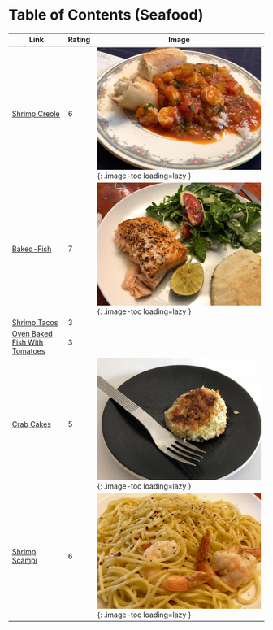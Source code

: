 # Table of Contents (Seafood)

| Link | Rating | Image |
| -- | -- | -- |
| [Shrimp Creole](../shrimp_creole) | 6 | ![shrimp_creole.jpeg](./shrimp_creole.jpeg){: .image-toc loading=lazy } |
| [Baked-Fish](../baked-fish) | 7 | ![baked-fish.jpeg](./baked-fish.jpeg){: .image-toc loading=lazy } |
| [Shrimp Tacos](../shrimp_tacos) | 3 | <!-- TODO: Capture image --> |
| [Oven Baked Fish With Tomatoes](../oven_baked_fish_with_tomatoes) | 3 | <!-- TODO: Capture image --> |
| [Crab Cakes](../crab_cakes) | 5 | ![crab_cakes.jpeg](./crab_cakes.jpeg){: .image-toc loading=lazy } |
| [Shrimp Scampi](../shrimp_scampi) | 6 | ![shrimp_scampi.jpeg](./shrimp_scampi.jpeg){: .image-toc loading=lazy } |
